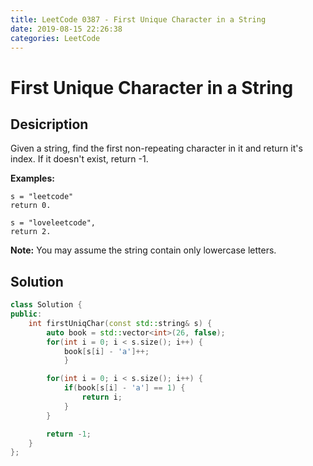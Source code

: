 ```yaml
---
title: LeetCode 0387 - First Unique Character in a String
date: 2019-08-15 22:26:38
categories: LeetCode
---
```

# First Unique Character in a String

<!--more-->

## Desicription

Given a string, find the first non-repeating character in it and return it's index. If it doesn't exist, return -1.

**Examples:**

```
s = "leetcode"
return 0.

s = "loveleetcode",
return 2.
```

**Note:** You may assume the string contain only lowercase letters.

## Solution

```cpp
class Solution {
public:
    int firstUniqChar(const std::string& s) {
        auto book = std::vector<int>(26, false);
        for(int i = 0; i < s.size(); i++) {
            book[s[i] - 'a']++;
            }

        for(int i = 0; i < s.size(); i++) {
            if(book[s[i] - 'a'] == 1) {
                return i;
            }
        }

        return -1;
    }
};
```